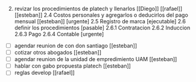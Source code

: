 
2. revizar los procedimientos de platech y llenarlos [[Diego]]      [[rafael]] [[esteban]]
	2.4 Costos personales y agregarlos o deducirlos del pago mensual [[esteban]] [urgente]
	2.5 Registro de marca [ejecutable]
	2.6 definir los procedimientos [pasable]
		2.6.1 Contratacion
		2.6.2 Induccion 
		2.6.3 Pago
		2.6.4 Contable [urgente]
			

- [ ] agendar reunion de con don santiago [[esteban]]
- [ ] cotizar otros abogados [[esteban]]
- [ ] agendar reunion de la unidad de empredimiento UAM [[esteban]]
- [ ] hablar con gabo propuesta platech [[esteban]]
- [ ] reglas develop [[rafael]]